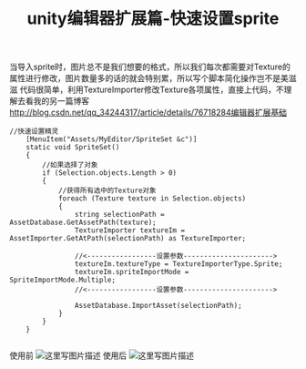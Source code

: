 ﻿---
layout: page
title: unity编辑器扩展篇-快速设置sprite
category: 
    - blogs
---

当导入sprite时，图片总不是我们想要的格式，所以我们每次都需要对Texture的属性进行修改，图片数量多的话的就会特别累，所以写个脚本简化操作岂不是美滋滋
代码很简单，利用TextureImporter修改Texture各项属性，直接上代码，不理解去看我的另一篇博客
http://blog.csdn.net/qq_34244317/article/details/76718284编辑器扩展基础
```
//快速设置精灵
    [MenuItem("Assets/MyEditor/SpriteSet &c")]
    static void SpriteSet()
    {
        //如果选择了对象
        if (Selection.objects.Length > 0)
        {
            //获得所有选中的Texture对象
            foreach (Texture texture in Selection.objects)
            {
                string selectionPath = AssetDatabase.GetAssetPath(texture);
                TextureImporter textureIm = AssetImporter.GetAtPath(selectionPath) as TextureImporter;

                //<-----------------设置参数---------------------->
                textureIm.textureType = TextureImporterType.Sprite;
                textureIm.spriteImportMode = SpriteImportMode.Multiple;
                //<-----------------设置参数---------------------->

                AssetDatabase.ImportAsset(selectionPath);
            }
        }
    }
  
```
  使用前
![这里写图片描述](http://img.blog.csdn.net/20171212005311194?watermark/2/text/aHR0cDovL2Jsb2cuY3Nkbi5uZXQvcXFfMzQyNDQzMTc=/font/5a6L5L2T/fontsize/400/fill/I0JBQkFCMA==/dissolve/70/gravity/SouthEast)
使用后
![这里写图片描述](http://img.blog.csdn.net/20171212005322543?watermark/2/text/aHR0cDovL2Jsb2cuY3Nkbi5uZXQvcXFfMzQyNDQzMTc=/font/5a6L5L2T/fontsize/400/fill/I0JBQkFCMA==/dissolve/70/gravity/SouthEast)